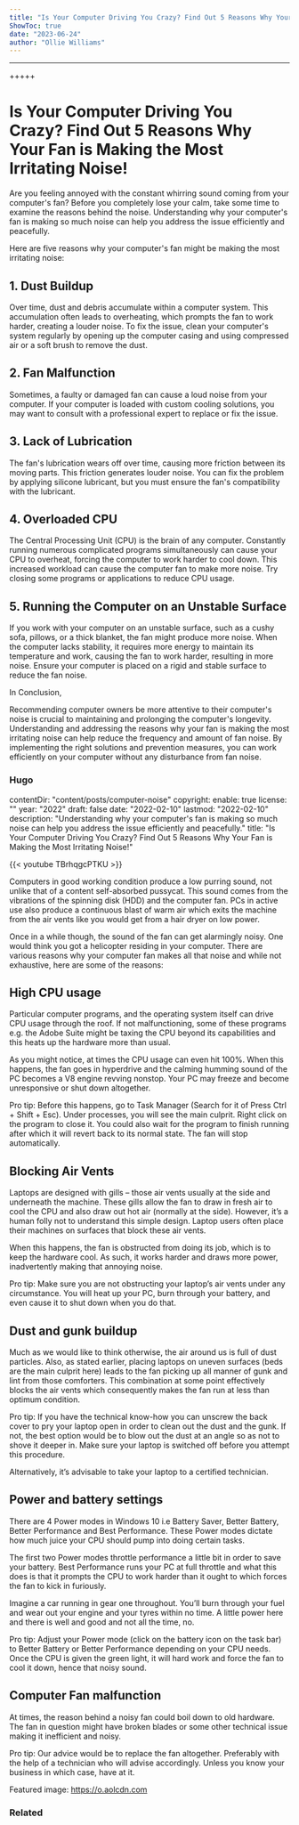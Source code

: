 ```yaml
---
title: "Is Your Computer Driving You Crazy? Find Out 5 Reasons Why Your Fan is Making the Most Irritating Noise!"
ShowToc: true 
date: "2023-06-24"
author: "Ollie Williams"
---
```

*****
+++++

# Is Your Computer Driving You Crazy? Find Out 5 Reasons Why Your Fan is Making the Most Irritating Noise!

Are you feeling annoyed with the constant whirring sound coming from your computer's fan? Before you completely lose your calm, take some time to examine the reasons behind the noise. Understanding why your computer's fan is making so much noise can help you address the issue efficiently and peacefully. 

Here are five reasons why your computer's fan might be making the most irritating noise:

## 1. Dust Buildup

Over time, dust and debris accumulate within a computer system. This accumulation often leads to overheating, which prompts the fan to work harder, creating a louder noise. To fix the issue, clean your computer's system regularly by opening up the computer casing and using compressed air or a soft brush to remove the dust. 

## 2. Fan Malfunction

Sometimes, a faulty or damaged fan can cause a loud noise from your computer. If your computer is loaded with custom cooling solutions, you may want to consult with a professional expert to replace or fix the issue. 

## 3. Lack of Lubrication

The fan's lubrication wears off over time, causing more friction between its moving parts. This friction generates louder noise. You can fix the problem by applying silicone lubricant, but you must ensure the fan's compatibility with the lubricant. 

## 4. Overloaded CPU

The Central Processing Unit (CPU) is the brain of any computer. Constantly running numerous complicated programs simultaneously can cause your CPU to overheat, forcing the computer to work harder to cool down. This increased workload can cause the computer fan to make more noise. Try closing some programs or applications to reduce CPU usage.

## 5. Running the Computer on an Unstable Surface

If you work with your computer on an unstable surface, such as a cushy sofa, pillows, or a thick blanket, the fan might produce more noise. When the computer lacks stability, it requires more energy to maintain its temperature and work, causing the fan to work harder, resulting in more noise. Ensure your computer is placed on a rigid and stable surface to reduce the fan noise.


In Conclusion,

Recommending computer owners be more attentive to their computer's noise is crucial to maintaining and prolonging the computer's longevity. Understanding and addressing the reasons why your fan is making the most irritating noise can help reduce the frequency and amount of fan noise. By implementing the right solutions and prevention measures, you can work efficiently on your computer without any disturbance from fan noise. 

### Hugo
contentDir: "content/posts/computer-noise"
copyright:
  enable: true
  license: ""
  year: "2022"
draft: false
date: "2022-02-10"
lastmod: "2022-02-10"
description: "Understanding why your computer's fan is making so much noise can help you address the issue efficiently and peacefully."
title: "Is Your Computer Driving You Crazy? Find Out 5 Reasons Why Your Fan is Making the Most Irritating Noise!"

{{< youtube TBrhqgcPTKU >}} 



Computers in good working condition produce a low purring sound, not unlike that of a content self-absorbed pussycat. This sound comes from the vibrations of the spinning disk (HDD) and the computer fan. PCs in active use also produce a continuous blast of warm air which exits the machine from the air vents like you would get from a hair dryer on low power.  
 
Once in a while though, the sound of the fan can get alarmingly noisy. One would think you got a helicopter residing in your computer. There are various reasons why your computer fan makes all that noise and while not exhaustive, here are some of the reasons: 
 
## High CPU usage
 
Particular computer programs, and the operating system itself can drive CPU usage through the roof. If not malfunctioning, some of these programs e.g. the Adobe Suite might be taxing the CPU beyond its capabilities and this heats up the hardware more than usual. 
 
As you might notice, at times the CPU usage can even hit 100%. When this happens, the fan goes in hyperdrive and the calming humming sound of the PC becomes a V8 engine revving nonstop. Your PC may freeze and become unresponsive or shut down altogether.
 
Pro tip: Before this happens, go to Task Manager (Search for it of Press Ctrl + Shift + Esc). Under processes, you will see the main culprit. Right click on the program to close it. You could also wait for the program to finish running after which it will revert back to its normal state. The fan will stop automatically. 
 
## Blocking Air Vents
 
Laptops are designed with gills – those air vents usually at the side and underneath the machine. These gills allow the fan to draw in fresh air to cool the CPU and also draw out hot air (normally at the side). However, it’s a human folly not to understand this simple design. Laptop users often place their machines on surfaces that block these air vents. 
 
When this happens, the fan is obstructed from doing its job, which is to keep the hardware cool. As such, it works harder and draws more power, inadvertently making that annoying noise. 
 
Pro tip: Make sure you are not obstructing your laptop’s air vents under any circumstance. You will heat up your PC, burn through your battery, and even cause it to shut down when you do that. 
 
## Dust and gunk buildup
 
Much as we would like to think otherwise, the air around us is full of dust particles. Also, as stated earlier, placing laptops on uneven surfaces (beds are the main culprit here) leads to the fan picking up all manner of gunk and lint from those comforters. This combination at some point effectively blocks the air vents which consequently makes the fan run at less than optimum condition. 
 
Pro tip: If you have the technical know-how you can unscrew the back cover to pry your laptop open in order to clean out the dust and the gunk. If not, the best option would be to blow out the dust at an angle so as not to shove it deeper in. Make sure your laptop is switched off before you attempt this procedure. 
 
Alternatively, it’s advisable to take your laptop to a certified technician.
 
## Power and battery settings
 
There are 4 Power modes in Windows 10 i.e Battery Saver, Better Battery, Better Performance and Best Performance. These Power modes dictate how much juice your CPU should pump into doing certain tasks. 
 
The first two Power modes throttle performance a little bit in order to save your battery. Best Performance runs your PC at full throttle and what this does is that it prompts the CPU to work harder than it ought to which forces the fan to kick in furiously. 
 
 Imagine a car running in gear one throughout. You’ll burn through your fuel and wear out your engine and your tyres within no time. A little power here and there is well and good and not all the time, no. 
 
Pro tip: Adjust your Power mode (click on the battery icon on the task bar) to Better Battery or Better Performance depending on your CPU needs. Once the CPU is given the green light, it will hard work and force the fan to cool it down, hence that noisy sound. 
 
## Computer Fan malfunction
 
At times, the reason behind a noisy fan could boil down to old hardware. The fan in question might have broken blades or some other technical issue making it inefficient and noisy. 
 
Pro tip: Our advice would be to replace the fan altogether. Preferably with the help of a technician who will advise accordingly. Unless you know your business in which case, have at it. 
 
Featured image: https://o.aolcdn.com
 
### Related



